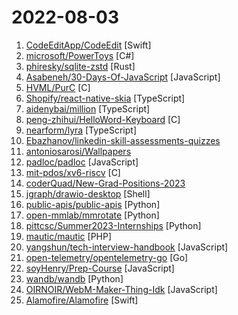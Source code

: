 # 2022-08-03

1. [CodeEditApp/CodeEdit](https://github.com/CodeEditApp/CodeEdit "CodeEdit App for macOS – Elevate your code editing experience. Open source, free forever.") [Swift]
2. [microsoft/PowerToys](https://github.com/microsoft/PowerToys "Windows system utilities to maximize productivity") [C#]
3. [phiresky/sqlite-zstd](https://github.com/phiresky/sqlite-zstd "Transparent dictionary-based row-level compression for SQLite") [Rust]
4. [Asabeneh/30-Days-Of-JavaScript](https://github.com/Asabeneh/30-Days-Of-JavaScript "30 days of JavaScript programming challenge is a step-by-step guide to learn JavaScript programming language in 30 days. This challenge may take more than 100 days, please just follow your own pace.") [JavaScript]
5. [HVML/PurC](https://github.com/HVML/PurC "The prime HVML interpreter for C Language.") [C]
6. [Shopify/react-native-skia](https://github.com/Shopify/react-native-skia "High-performance React Native Graphics using Skia") [TypeScript]
7. [aidenybai/million](https://github.com/aidenybai/million "Virtual DOM into the future! ✨🦁🚀✨") [TypeScript]
8. [peng-zhihui/HelloWord-Keyboard](https://github.com/peng-zhihui/HelloWord-Keyboard "") [C]
9. [nearform/lyra](https://github.com/nearform/lyra "🌌 Fast, in-memory, typo-tolerant, full-text search engine written in TypeScript.") [TypeScript]
10. [Ebazhanov/linkedin-skill-assessments-quizzes](https://github.com/Ebazhanov/linkedin-skill-assessments-quizzes "Full reference of LinkedIn answers 2022 for skill assessments (aws-lambda, rest-api, javascript, react, git, html, jquery, mongodb, java, Go, python, machine-learning, power-point) linkedin excel test lösungen, linkedin machine learning test LinkedIn test questions and answers") 
11. [antoniosarosi/Wallpapers](https://github.com/antoniosarosi/Wallpapers "") 
12. [padloc/padloc](https://github.com/padloc/padloc "A modern, open source password manager for individuals and teams.") [JavaScript]
13. [mit-pdos/xv6-riscv](https://github.com/mit-pdos/xv6-riscv "Xv6 for RISC-V") [C]
14. [coderQuad/New-Grad-Positions-2023](https://github.com/coderQuad/New-Grad-Positions-2023 "A collection of New Grad full time roles in SWE, Quant, and PM.") 
15. [jgraph/drawio-desktop](https://github.com/jgraph/drawio-desktop "Official electron build of draw.io") [Shell]
16. [public-apis/public-apis](https://github.com/public-apis/public-apis "A collective list of free APIs") [Python]
17. [open-mmlab/mmrotate](https://github.com/open-mmlab/mmrotate "OpenMMLab Rotated Object Detection Toolbox and Benchmark") [Python]
18. [pittcsc/Summer2023-Internships](https://github.com/pittcsc/Summer2023-Internships "Collection of Summer 2023 tech internships!") [Python]
19. [mautic/mautic](https://github.com/mautic/mautic "Mautic: Open Source Marketing Automation Software.") [PHP]
20. [yangshun/tech-interview-handbook](https://github.com/yangshun/tech-interview-handbook "💯 Curated coding interview preparation materials for busy software engineers") [JavaScript]
21. [open-telemetry/opentelemetry-go](https://github.com/open-telemetry/opentelemetry-go "OpenTelemetry Go API and SDK") [Go]
22. [soyHenry/Prep-Course](https://github.com/soyHenry/Prep-Course "") [JavaScript]
23. [wandb/wandb](https://github.com/wandb/wandb "🔥 A tool for visualizing and tracking your machine learning experiments. This repo contains the CLI and Python API.") [Python]
24. [OIRNOIR/WebM-Maker-Thing-Idk](https://github.com/OIRNOIR/WebM-Maker-Thing-Idk "This is a simple tool to allow you to create WebM files with changing aspect ratios.") [JavaScript]
25. [Alamofire/Alamofire](https://github.com/Alamofire/Alamofire "Elegant HTTP Networking in Swift") [Swift]

